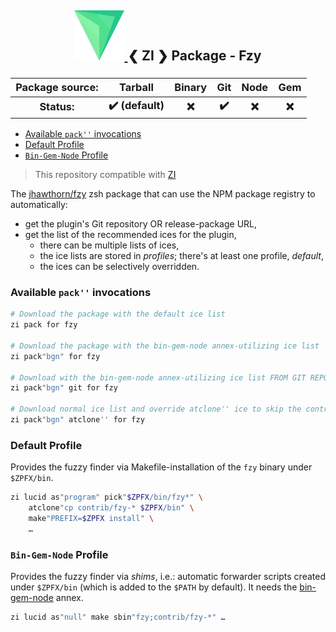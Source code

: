 <h2 align="center">
  <a href="https://github.com/z-shell/zi">
    <img src="https://github.com/z-shell/zi/raw/main/docs/images/logo.svg" alt="Logo" width="80" height="80" />
  </a>
❮ ZI ❯ Package - Fzy
</h2>

<h3 align="center">

| **Package source:** |           Tarball            | Binary |        Git         | Node | Gem |
| :-----------------: | :--------------------------: | :----: | :----------------: | :--: | :-: |
|     **Status:**     | :heavy_check_mark: (default) |  :x:   | :heavy_check_mark: | :x:  | :x: |

</h3>

- [Available `pack''` invocations](#available-pack-invocations)
- [Default Profile](#default-profile)
- [`Bin-Gem-Node` Profile](#bin-gem-node-profile)

> This repository compatible with [ZI](https://github.com/z-shell/zi)

The [jhawthorn/fzy](https://github.com/jhawthorn/fzy) zsh package that can use the NPM package registry to automatically:

- get the plugin's Git repository OR release-package URL,
- get the list of the recommended ices for the plugin,
  - there can be multiple lists of ices,
  - the ice lists are stored in _profiles_; there's at least one profile, _default_,
  - the ices can be selectively overridden.

### Available `pack''` invocations

```zsh
# Download the package with the default ice list
zi pack for fzy

# Download the package with the bin-gem-node annex-utilizing ice list
zi pack"bgn" for fzy

# Download with the bin-gem-node annex-utilizing ice list FROM GIT REPOSITORY
zi pack"bgn" git for fzy

# Download normal ice list and override atclone'' ice to skip the contrib scripts
zi pack"bgn" atclone'' for fzy
```

### Default Profile

Provides the fuzzy finder via Makefile-installation of the `fzy` binary under `$ZPFX/bin`.

```zsh
zi lucid as"program" pick"$ZPFX/bin/fzy*" \
    atclone"cp contrib/fzy-* $ZPFX/bin" \
    make"PREFIX=$ZPFX install" \
    …
```

### `Bin-Gem-Node` Profile

Provides the fuzzy finder via _shims_, i.e.: automatic forwarder scripts created under `$ZPFX/bin` (which is added to the `$PATH` by default).
It needs the [bin-gem-node](https://github.com/z-shell/z-a-bin-gem-node) annex.

```zsh
zi lucid as"null" make sbin"fzy;contrib/fzy-*" …
```
